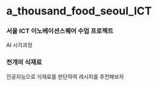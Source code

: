 # a_thousand_food_seoul_ICT
### 서울 ICT 이노베이션스퀘어 수업 프로젝트
AI 시각과정
### 천개의 식재료
인공지능으로 식재료를 판단하여 레시피를 추천해보자
